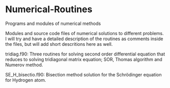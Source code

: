 # Numerical-Routines
Programs and modules of numerical methods 

Modules and source code files of numerical solutions to different problems. I will try and have a detailed description of the routines as comments inside the files, but will add short descritions here as well.

tridiag.f90: Three routines for solving second order differential equation that reduces to solving tridiagonal matrix equation; SOR, Thomas algorithm and Numerov method.

SE_H_bisectio.f90: Bisection method solution for the Schrödinger equation for Hydrogen atom. 
